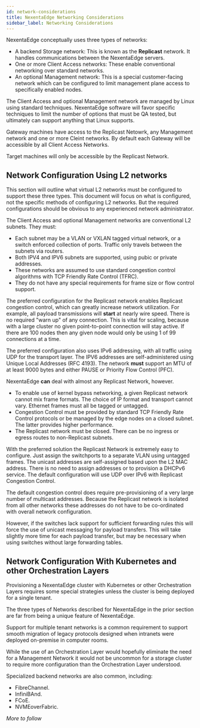 ```yaml
---
id: network-considerations
title: NexentaEdge Networking Considerations
sidebar_label: Networking Considerations
---
```


NexentaEdge conceptually uses three types of networks:
* A backend Storage network: This is known as the **Replicast** network. It handles communications between the NexentaEdge servers.
* One or more Client Access networks: These enable conventional networking over standard networks.
* An optional Management network: This is a special customer-facing network which can be configured to limit management plane access to specifically enabled nodes.

The Client Access and optional Management network are managed by Linux using standard techniques.
NexentaEdge software will favor specific techniques to limit the number of options that must be QA tested,
but ultimately can support anything that Linux supports.

Gateway machines have access to the Replicast Netowrk, any Management network and one or more Cleint networks. By default each Gateway will be accessible by all Client Access Networks.

Target machines will only be accessible by the Replicast Network.

## Network Configuration Using L2 networks
This section will outline what virtual L2 networks must be configured to support these three types.
This document will focus on what is configured, not the specific methods of configuring L2 networks.
But the required configurations should be obvious to any experienced network administrator.

The Client Access and optional Management networks are conventional L2 subnets. They must:

* Each subnet may be a VLAN or VXLAN tagged virtual network, or a switch enforced collection of ports.
Traffic only travels between the subnets via routers.
* Both IPV4 and IPV6 subnets are supported,
using pubic or private addresses.
* These networks are assumed to use standard congestion control
algorithms with TCP Friendly Rate Control (TFRC).
* They  do not have any special requirements
for frame size or flow control support.

The preferred configuration for the Replicast network enables Replicast congestion control,
which can greatly increase network utilization. For example, all payload transmissions will
**start** at nearly wire speed. There is no required "warn up" of any connection.
This is vital for scaling, because with a large cluster no given point-to-point connection
will stay active. If there are 100 nodes then any given node would only be using 1 of 99
connections at a time.

The preferred configuration also uses IPv6 addressing,
with all traffic using UDP for the transport layer.
The IPV6 addresses are self-administered using Unique Local Addresses (RFC 4193).
The network **must** support an MTU of at least 9000 bytes and either PAUSE or Priority Flow Control (PFC).

NexentaEdge **can** deal with almost any Replicast Network, however.
* To enable use of kernel bypass networking, a given Replicast network cannot mix frame formats. The choice of IP format and transport cannot vary. Ethernet frames must all be tagged or untagged.
* Congestion Control must be provided by standard TCP Friendly Rate Control protocols or be managed by the edge nodes on a closed subnet. The latter provides higher performance.
* The Replicast network must be closed. There can be no ingress or egress routes to non-Replicast subnets.

With the preferred solution the Replicast Network is extremely easy to configure.
Just assign the switchports to a separate VLAN using untagged frames.
The unicast addresses are self-assigned based upon the L2 MAC address.
There is no need to assign addresses or to provision a DHCPv6 service.
The default configuration will use UDP over IPv6 with Replicast Congestion Control.

The default congestion control does require pre-provisioning of a very large number
of multicast addresses. Because the Replicast network is isolated from all other networks
these addresses do not have to be co-ordinated with overall network configuration.

However, if the switches lack support for sufficient forwarding rules this will force
the use of unicast messaging for payload transfers. This will take slightly more time
for each payload transfer, but may be necessary when using switches without large
forwarding tables.

## Network Configuration With Kubernetes and other Orchestration Layers

Provisioning a NexentaEdge cluster with Kubernetes or other Orchestration Layers requires some special strategies unless the cluster is being deployed for a single tenant.

The three types of Networks described for NexentaEdge in the prior section are far from being a unique feature of NexentaEdge.

Support for multiple tenant networks is a common requirement to support smooth migration of legacy protocols designed when intranets were deployed on-premise in computer rooms.

While the use of an Orchestration Layer would hopefully eliminate the need for a Management Network it would not be uncommon for a storage cluster to require more configuration than the Orchestration Layer understood.

Specialized backend networks are also common, including:
* FibreChannel.
* InfiniBAnd.
* FCoE.
* NVMEoverFabric.

*More to follow*
